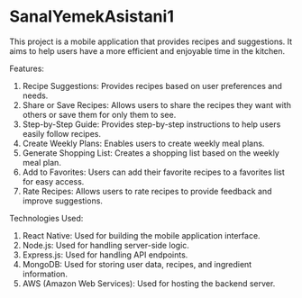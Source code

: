 # SanalYemekAsistani1
 
This project is a mobile application that provides recipes and suggestions. It aims to help users have a more efficient and enjoyable time in the kitchen.

Features:
1. Recipe Suggestions: Provides recipes based on user preferences and needs.
2. Share or Save Recipes: Allows users to share the recipes they want with others or save them for only them to see.
3. Step-by-Step Guide: Provides step-by-step instructions to help users easily follow recipes.
4. Create Weekly Plans: Enables users to create weekly meal plans.
5. Generate Shopping List: Creates a shopping list based on the weekly meal plan.
6. Add to Favorites: Users can add their favorite recipes to a favorites list for easy access.
7. Rate Recipes: Allows users to rate recipes to provide feedback and improve suggestions.
   
Technologies Used:
1. React Native: Used for building the mobile application interface.
2. Node.js: Used for handling server-side logic.
3. Express.js: Used for handling API endpoints.
4. MongoDB: Used for storing user data, recipes, and ingredient information.
5. AWS (Amazon Web Services): Used for hosting the backend server.

